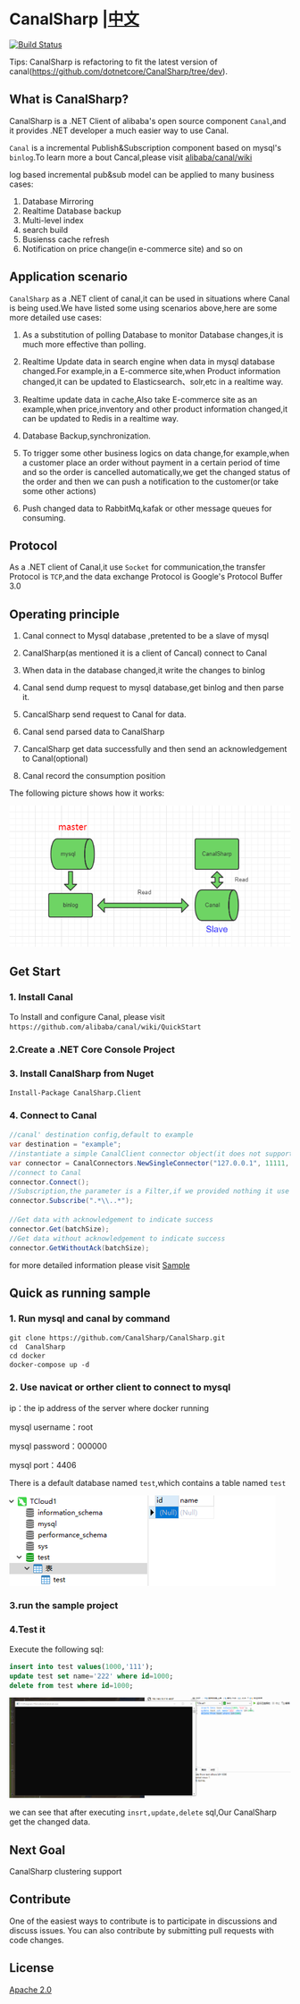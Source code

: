 # CanalSharp                                              |[中文](https://github.com/CanalSharp/CanalSharp/blob/master/README.zh-cn.md)

[![Build Status](https://ci2.xcmaster.com/job/CanalSharpAuto/job/master/badge/icon)](https://ci2.xcmaster.com/job/CanalSharpAuto/job/master/)

Tips: CanalSharp is refactoring to fit the latest version of canal(https://github.com/dotnetcore/CanalSharp/tree/dev).

## What is CanalSharp?

CanalSharp is a .NET Client of alibaba's open source component `Canal`,and it provides .NET developer a much easier way to use Canal.

 `Canal` is a incremental Publish&Subscription component based on mysql's `binlog`.To learn more a bout Cancal,please visit [alibaba/canal/wiki](https://github.com/alibaba/canal/wiki)

 log based incremental pub&sub model  can be applied to  many business cases:

1) Database Mirroring
2) Realtime Database backup
3) Multi-level index
4) search build
5) Busienss cache refresh
6) Notification on price change(in e-commerce site) and so on

## Application scenario

`CanalSharp` as a .NET client of canal,it can be used in situations where Canal is being used.We have listed some using scenarios above,here are some more detailed use cases:

1) As a substitution of polling Database to monitor Database changes,it is much more effective than polling.

2) Realtime Update data in search engine when data in mysql database changed.For example,in a E-commerce site,when Product information changed,it can be updated to Elasticsearch、solr,etc in a realtime way.

3) Realtime update data in cache,Also take E-commerce site as an example,when price,inventory and other product information changed,it can be updated to Redis in a realtime way.

4) Database Backup,synchronization.

5) To trigger some other business logics on data change,for example,when a customer place an order without payment in a certain period of time and so the order is cancelled automatically,we get the changed status of the order and then we can push a notification to the customer(or take some other actions)

6) Push changed data to RabbitMq,kafak or other message queues for consuming.

## Protocol

As a .NET client of Canal,it use `Socket` for communication,the transfer Protocol is `TCP`,and the data exchange Protocol is Google's Protocol Buffer 3.0

## Operating principle

1) Canal connect to Mysql database ,pretented to be a slave of mysql

2) CanalSharp(as mentioned it is a client of Cancal) connect to Canal

3) When data in the database changed,it write the changes to binlog

4) Canal send dump request to mysql database,get binlog and then parse it.

5) CancalSharp send request to Canal for data.

6) Canal send parsed data to CanalSharp

7) CancalSharp get data successfully and then send an acknowledgement to Canal(optional)

8) Canal record the consumption position

The following picture shows how it works:


![1537860226808](assets/668104-20180925182816462-2110152563.png)

## Get Start

### 1. Install Canal

To Install and configure Canal, please visit `https://github.com/alibaba/canal/wiki/QuickStart` 

### 2.Create a .NET Core Console Project

### 3. Install CanalSharp from Nuget

````shell
Install-Package CanalSharp.Client
````

### 4. Connect to Canal


````cs
//canal' destination config,default to example
var destination = "example";
//instantiate a simple CanalClient connector object(it does not support clustering),the parameters are canal's IP Address,port number,destination,username and password
var connector = CanalConnectors.NewSingleConnector("127.0.0.1", 11111, destination, "", "");
//connect to Canal
connector.Connect();
//Subscription,the parameter is a Filter,if we provided nothing it use Canal's default Filter. a filter is a rule for filtering data,data go throgh the filter will be passed in.
connector.Subscribe(".*\\..*");

//Get data with acknowledgement to indicate success
connector.Get(batchSize);
//Get data without acknowledgement to indicate success
connector.GetWithoutAck(batchSize);
````

for more detailed information please visit [Sample](https://github.com/CanalSharp/CanalSharp/tree/master/sample/CanalSharp.SimpleClient)

## Quick as running sample

### 1. Run mysql and canal by command

````shell
git clone https://github.com/CanalSharp/CanalSharp.git
cd  CanalSharp
cd docker
docker-compose up -d
````

### 2. Use navicat or orther  client to connect to mysql

ip：the ip address of the server where docker running

mysql username：root

mysql password：000000

mysql port：4406

There is a default database named `test`,which contains a table named `test`

![1537866852816](assets/668104-20180925182815646-1209020640.png)

### 3.run the sample project

### 4.Test it

Execute the following sql:

````sql
insert into test values(1000,'111');
update test set name='222' where id=1000;
delete from test where id=1000;
````

![](assets/ys.gif)

we can see that after executing `insrt,update,delete` sql,Our CanalSharp get the changed data.

## Next Goal

CanalSharp clustering support

## Contribute

One of the easiest ways to contribute is to participate in discussions and discuss issues. You can also contribute by submitting pull requests with code changes.

## License

[Apache 2.0](https://github.com/CanalClient/CanalSharp/blob/master/LICENSE)

